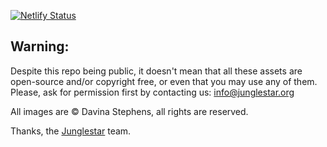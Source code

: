 [![Netlify Status](https://api.netlify.com/api/v1/badges/7a71282a-ff0e-429e-bcb8-316d22a8feb8/deploy-status)](https://app.netlify.com/sites/davina/deploys)

## Warning:

Despite this repo being public, it doesn't mean that all these assets are open-source and/or copyright free, or even that you may use any of them. Please, ask for permission first by contacting us: info@junglestar.org

All images are © Davina Stephens, all rights are reserved.

Thanks, the [Junglestar](http://junglestar.org) team.
